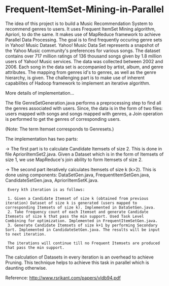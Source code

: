 # Frequent-ItemSet-Mining-in-Parallel
The idea of this project is to build a Music Recommendation System to recommend genres to users. It uses Frequent ItemSet Mining algorithm,  Apriori, to do the same. It makes use of MapReduce framework to achieve Parallel Data Processing. The goal is to find frequently occuring genre sets in Yahoo! Music Dataset. Yahoo! Music Data Set represents a snapshot of the Yahoo Music community's preferences for various songs. The dataset contains over 717 million ratings of 136 thousand songs given by 1.8 million users of Yahoo! Music services. The data was collected between 2002 and 2006. Each song in the data set is accompanied by artist, album, and genre attributes. The mapping from genres id's to genres, as well as the genre hierarchy, is given. The challenging part is to make use of inherent capabilites of Hadoop framework to implement an iterative algorithm. 

More details of implementation...

The file GenreSetGeneration.java performs a preprocessing step to find all the genres associated with users. Since, the data is in the form of two files: users mapped with songs and songs mapped with genres, a Join operation is performed to get the genres of corresponding users. 

(Note: The term Itemset corresponds to Genresets.)

The implementation has two parts: 

  -> The first part is to calculate Candidate Itemsets of size 2. This is done in file AprioriItemSet2.java. Given a Dataset      which is in the form of Itemsets of size 1, we use MapReduce's join ability to form Itemsets of size 2. 
  
  -> The second part iteratively calculates Itemsets of size k (k>2). This is done using components: DataSetGen.java,             FrequentItemSetGen.java, CandidateSetGen.java, AprioriItemSetK.java. 
     
     Every kth iteration is as follows:
     
     1. Given a Candidate Itemset of size k (obtained from previous iteration) Dataset of size k is generated (users mapped to corresponding Itemsets of size k). Implemented in DataSetGen.java.
     2. Take frequency count of each Itemset and generate Candidate Itemsets of size k that pass the min support. Used Task Level Combining for optimization. Implemented in FrequentItemSetGen.java.
     3. Generate Candidate Itemsets of size k+1 by performing Secondary Sort. Implemented in CandidateSetGen.java. The results will be input to next iteration.
     
     The iterations will continue till no Frequent Itemsets are produced that pass the min support.
     
The calculation of Datasets in every iteration is an overhead to achieve Pruning. This technique helps to achieve this task in parallel which is daunting otherwise.

Reference: http://www.rsrikant.com/papers/vldb94.pdf
  
  
  
     
    
